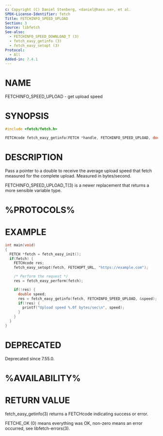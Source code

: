 ```yaml
---
c: Copyright (C) Daniel Stenberg, <daniel@haxx.se>, et al.
SPDX-License-Identifier: fetch
Title: FETCHINFO_SPEED_UPLOAD
Section: 3
Source: libfetch
See-also:
  - FETCHINFO_SPEED_DOWNLOAD_T (3)
  - fetch_easy_getinfo (3)
  - fetch_easy_setopt (3)
Protocol:
  - All
Added-in: 7.4.1
---
```


# NAME

FETCHINFO_SPEED_UPLOAD - get upload speed

# SYNOPSIS

~~~c
#include <fetch/fetch.h>

FETCHcode fetch_easy_getinfo(FETCH *handle, FETCHINFO_SPEED_UPLOAD, double *speed);
~~~

# DESCRIPTION

Pass a pointer to a double to receive the average upload speed that fetch
measured for the complete upload. Measured in bytes/second.

FETCHINFO_SPEED_UPLOAD_T(3) is a newer replacement that returns a more
sensible variable type.

# %PROTOCOLS%

# EXAMPLE

~~~c
int main(void)
{
  FETCH *fetch = fetch_easy_init();
  if(fetch) {
    FETCHcode res;
    fetch_easy_setopt(fetch, FETCHOPT_URL, "https://example.com");

    /* Perform the request */
    res = fetch_easy_perform(fetch);

    if(!res) {
      double speed;
      res = fetch_easy_getinfo(fetch, FETCHINFO_SPEED_UPLOAD, &speed);
      if(!res) {
        printf("Upload speed %.0f bytes/sec\n", speed);
      }
    }
  }
}
~~~

# DEPRECATED

Deprecated since 7.55.0.

# %AVAILABILITY%

# RETURN VALUE

fetch_easy_getinfo(3) returns a FETCHcode indicating success or error.

FETCHE_OK (0) means everything was OK, non-zero means an error occurred, see
libfetch-errors(3).
